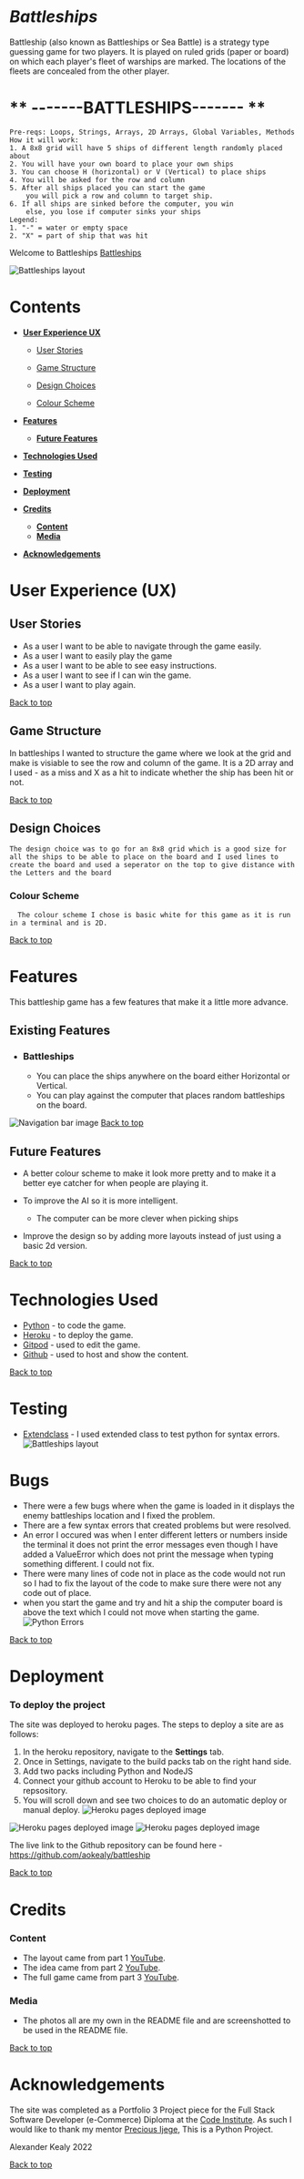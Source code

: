 # **_Battleships_**

Battleship (also known as Battleships or Sea Battle) is a strategy type guessing game for two players. It is played on ruled grids (paper or board) on which each player's fleet of warships are marked. The locations of the fleets are concealed from the other player.
# ** -------BATTLESHIPS------- **
    Pre-reqs: Loops, Strings, Arrays, 2D Arrays, Global Variables, Methods
    How it will work:
    1. A 8x8 grid will have 5 ships of different length randomly placed about
    2. You will have your own board to place your own ships
    3. You can choose H (horizontal) or V (Vertical) to place ships
    4. You will be asked for the row and column
    5. After all ships placed you can start the game
        you will pick a row and column to target ship.
    6. If all ships are sinked before the computer, you win
        else, you lose if computer sinks your ships
    Legend:
    1. "-" = water or empty space
    2. "X" = part of ship that was hit

Welcome to Battleships <a href="https://battleships0.herokuapp.com/" target="_blank" rel="noopener">Battleships </a>

![Battleships layout](images/battleship_layout.jpg)

# Contents

* [**User Experience UX**](<#user-experience-ux>)
    *  [User Stories](<#user-stories>)
    
    * [Game Structure](<#site-structure>)
    * [Design Choices](<#design-choices>)
    
    *  [Colour Scheme](<#colour-scheme>)
* [**Features**](<#features>)

    

   
    * [**Future Features**](<#future-features>)
* [**Technologies Used**](<#technologies-used>)
* [**Testing**](<#testing>)
* [**Deployment**](<#deployment>)
* [**Credits**](<#credits>)
    * [**Content**](<#content>)
    * [**Media**](<#media>)
*  [**Acknowledgements**](<#acknowledgements>)


# User Experience (UX)

## User Stories

* As a user I want to be able to navigate through the game easily.
* As a user I want to easily play the game
* As a user I want to be able to see easy instructions.
* As a user I want to see if I can win the game.
* As a user I want to play again.

[Back to top](<#contents>)

## Game Structure

In battleships I wanted to structure the game where we look at the grid and make is visiable to see the row
and column of the game. It is a 2D array and I used - as a miss and X as a hit to indicate whether the ship has been hit or not.

[Back to top](<#contents>)
## Design Choices
    The design choice was to go for an 8x8 grid which is a good size for all the ships to be able to place on the board and I used lines to create the board and used a seperator on the top to give distance with the Letters and the board

 ### Colour Scheme
      The colour scheme I chose is basic white for this game as it is run in a terminal and is 2D.


[Back to top](<#contents>)
# Features

This battleship game has a few features that make it a little more advance.


## Existing Features  
  * ### Battleships

    * You can place the ships anywhere on the board either Horizontal or Vertical.
    * You can play against the computer that places random battleships on the board.

![Navigation bar image](images/H_or_V.jpg)
[Back to top](<#contents>)

## Future Features 

* A better colour scheme to make it look more pretty and to make it a better eye catcher for when people are playing it.
   
* To improve the AI so it is more intelligent.
    * The computer can be more clever when picking ships
* Improve the design so by adding more layouts instead of just using a basic 2d version.

[Back to top](<#contents>)

# Technologies Used
* [Python](https://www.python.org/) - to code the game.
* [Heroku](https://www.heroku.com/) - to deploy the game.
* [Gitpod](https://www.gitpod.io/#get-started) - used to edit the game.
* [Github](https://github.com/) - used to host and show the content.

[Back to top](<#contents>)

# Testing

* [Extendclass](https://extendsclass.com/python-tester.html) - I used extended class to test python for syntax errors.
   ![Battleships layout](images/Python_validator.jpg)

# Bugs
* There were a few bugs where when the game is loaded in it displays the enemy battleships location and I fixed the problem.
* There are a few syntax errors that created problems but were resolved.
* An error I occured was when I enter different letters or numbers inside the terminal it does not print the error messages even
though I have added a ValueError which does not print the message when typing something different. I could not fix.
* There were many lines of code not in place as the code would not run so I had to fix the layout of the code to make sure there were not any code out of place.
* when you start the game and try and hit a ship the computer board is above the text which I could not move when starting the game.
  ![Python Errors](images/errors_code.jpg)


[Back to top](<#contents>)

# Deployment

### **To deploy the project**
The site was deployed to heroku pages. The steps to deploy a site are as follows:
  1. In the heroku repository, navigate to the **Settings** tab.
  2. Once in Settings, navigate to the build packs tab on the right hand side.
  3. Add two packs including Python and NodeJS
  4. Connect your github account to Heroku to be able to find your repsository.
  5. You will scroll down and see two choices to do an automatic deploy or manual deploy.
  ![Heroku pages deployed image](images/automatic_deploy.jpg)
  
![Heroku pages deployed image](images/deploy_menu.jpg)
![Heroku pages deployed image](images/deployment.jpg)

  The live link to the Github repository can be found here - https://github.com/aokealy/battleship


[Back to top](<#contents>)

# Credits
### Content

* The layout came from part 1 [YouTube](https://www.youtube.com/watch?v=xz9GrOwQ_5E&ab_channel=KnowledgeMavens).
* The idea came from part 2 [YouTube](https://www.youtube.com/watch?v=CIv7lPZy9nQ&ab_channel=KnowledgeMavens).
* The full game came from part 3 [YouTube](https://www.youtube.com/watch?v=jshgccgBs2U&ab_channel=KnowledgeMavens).



### Media
* The photos all are my own in the README file and are screenshotted to be used in the README file.


[Back to top](<#contents>)

# Acknowledgements
The site was completed as a Portfolio 3 Project piece for the Full Stack Software Developer (e-Commerce) Diploma at the [Code Institute](https://codeinstitute.net/). As such I would like to thank my mentor [Precious Ijege](https://www.linkedin.com/in/precious-ijege-908a00168/), This is a Python Project.

Alexander Kealy 2022

[Back to top](<#contents>)